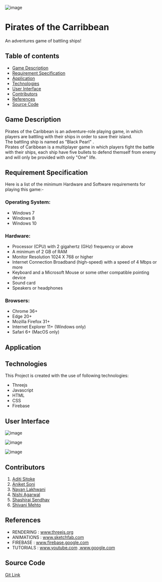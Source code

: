 ![image](https://user-images.githubusercontent.com/51989436/62003257-090f7580-b132-11e9-91ad-c5369a4cdf15.png)
# Pirates of the Carribbean
An adventures game of battling ships!

## Table of contents
* [Game Description](#game-description)
* [Requirement Specification](#requirement-specification)
* [Application](#application)
* [Technologies](#technologies)
* [User Interface](#user-interface)
* [Contributors](#contributors)
* [References](#references)
* [Source Code](#source-code)

## Game Description
 Pirates of the Caribbean is an adventure-role playing game, in which players are battling with their ships in order to save their island.<br>The battling ship is named as "Black Pearl" . <br>Pirates of Caribbean is a multiplayer game in which players fight the battle with their ships, each ship have five bullets to defend themself from enemy and will only be provided with only "One" life.

## Requirement Specification
 Here is a list of the minimum Hardware and Software requirements for playing this game:-

### Operating System:
  * Windows 7 
  * Windows 8 
  * Windows 10

### Hardware:

* Processor (CPU) with 2 gigahertz (GHz) frequency or above
* A minimum of 2 GB of RAM
* Monitor Resolution 1024 X 768 or higher
* Internet Connection Broadband (high-speed) with a speed of 4 Mbps or more
* Keyboard and a Microsoft Mouse or some other compatible pointing device
* Sound card
* Speakers or headphones

### Browsers:

* Chrome 36+
* Edge 20+
* Mozilla Firefox 31+
* Internet Explorer 11+ (Windows only)
* Safari 6+ (MacOS only)

## Application
	
## Technologies
 This Project is created with the use of following technologies:
* Threejs
* Javascript
* HTML
* CSS 
* Firebase 

## User Interface
![image](https://user-images.githubusercontent.com/51989436/62132345-8685e200-b2fa-11e9-8c41-350d0d8b20be.png)

![image](https://user-images.githubusercontent.com/51989436/62132817-64d92a80-b2fb-11e9-87a3-a4aa397a87e3.png)

![image](https://user-images.githubusercontent.com/51989436/62134186-ad91e300-b2fd-11e9-8fc4-cedfa6d3c089.png)

## Contributors
1. [Aditi Sitoke](https://www.linkedin.com/in/aditi-sitoke-54805613a/)
2. [Aniket Soni](https://www.linkedin.com/in/aniket-soni-sbg/)
3. [Nayan Lakhwani](https://www.linkedin.com/in/nayan-lakhwani-3a6707110/)
4. [Nishi Agarwal](https://www.linkedin.com/in/nishi-agarwal-89a91216a/)
5. [Shashiraj Sendhav](https://www.linkedin.com/in/shashiraj-sendhav-966a7b175/)
6. [Shivani Mehto](https://www.linkedin.com/in/shivani-mehto-741844157/)
 
## References
* RENDERING     : www.threejs.org
* ANIMATIONS    : www.sketchfab.com     
* FIREBASE      : www.firebase.google.com
* TUTORIALS     : www.youtube.com ,www.google.com

## Source Code
[Git Link](https://github.com/piratesteam/POC)
